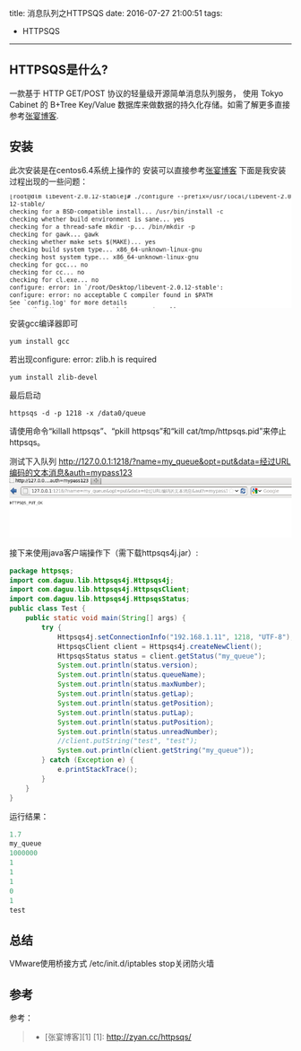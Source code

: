 title: 消息队列之HTTPSQS
date: 2016-07-27 21:00:51
tags:
- HTTPSQS
---

## HTTPSQS是什么?
一款基于 HTTP GET/POST 协议的轻量级开源简单消息队列服务，
使用 Tokyo Cabinet 的 B+Tree Key/Value 数据库来做数据的持久化存储。如需了解更多直接参考[张宴博客](http://zyan.cc/httpsqs/).

## 安装
此次安装是在centos6.4系统上操作的
安装可以直接参考[张宴博客](http://zyan.cc/httpsqs/) <!-- more -->
下面是我安装过程出现的一些问题：

![](/images/13449719.png)


安装gcc编译器即可
```shell
yum install gcc 
```
若出现configure: error: zlib.h is required
```shell
yum install zlib-devel
```

最后启动
```shell
httpsqs -d -p 1218 -x /data0/queue
```
请使用命令“killall httpsqs”、“pkill httpsqs”和“kill cat/tmp/httpsqs.pid”来停止httpsqs。

测试下入队列
http://127.0.0.1:1218/?name=my_queue&opt=put&data=经过URL编码的文本消息&auth=mypass123
![](/images/15645496.png)

接下来使用java客户端操作下（需下载httpsqs4j.jar）:
```java
package httpsqs;
import com.daguu.lib.httpsqs4j.Httpsqs4j;
import com.daguu.lib.httpsqs4j.HttpsqsClient;
import com.daguu.lib.httpsqs4j.HttpsqsStatus;
public class Test {
	public static void main(String[] args) {
		try {
			Httpsqs4j.setConnectionInfo("192.168.1.11", 1218, "UTF-8");
			HttpsqsClient client = Httpsqs4j.createNewClient();
			HttpsqsStatus status = client.getStatus("my_queue");
			System.out.println(status.version);
			System.out.println(status.queueName);
			System.out.println(status.maxNumber);
			System.out.println(status.getLap);
			System.out.println(status.getPosition);
			System.out.println(status.putLap);
			System.out.println(status.putPosition);
			System.out.println(status.unreadNumber);
			//client.putString("test", "test");
			System.out.println(client.getString("my_queue"));
		} catch (Exception e) {
			e.printStackTrace();
		}
	}
}
```
运行结果：
```java
1.7
my_queue
1000000
1
1
1
0
1
test
```

## 总结
VMware使用桥接方式
/etc/init.d/iptables stop关闭防火墙


## 参考
参考：
> * [张宴博客][1]
[1]: http://zyan.cc/httpsqs/